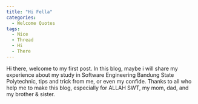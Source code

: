 ```yaml
---
title: "Hi Fella"
categories:
  - Welcome Quotes
tags:
  - Nice
  - Thread
  - Hi
  - There
---
```


Hi there, welcome to my first post. In this blog, maybe i will share my experience about my study in Software Engineering Bandung State Polytechnic, tips and trick from me, or even my confide. Thanks to all who help me to make this blog, especially for ALLAH SWT, my mom, dad, and my brother & sister.